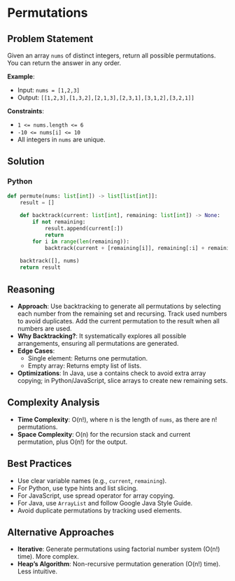 # Permutations

## Problem Statement
Given an array `nums` of distinct integers, return all possible permutations. You can return the answer in any order.

**Example**:
- Input: `nums = [1,2,3]`
- Output: `[[1,2,3],[1,3,2],[2,1,3],[2,3,1],[3,1,2],[3,2,1]]`

**Constraints**:
- `1 <= nums.length <= 6`
- `-10 <= nums[i] <= 10`
- All integers in `nums` are unique.

## Solution

### Python
```python
def permute(nums: list[int]) -> list[list[int]]:
    result = []
    
    def backtrack(current: list[int], remaining: list[int]) -> None:
        if not remaining:
            result.append(current[:])
            return
        for i in range(len(remaining)):
            backtrack(current + [remaining[i]], remaining[:i] + remaining[i+1:])
    
    backtrack([], nums)
    return result
```

## Reasoning
- **Approach**: Use backtracking to generate all permutations by selecting each number from the remaining set and recursing. Track used numbers to avoid duplicates. Add the current permutation to the result when all numbers are used.
- **Why Backtracking?**: It systematically explores all possible arrangements, ensuring all permutations are generated.
- **Edge Cases**:
  - Single element: Returns one permutation.
  - Empty array: Returns empty list of lists.
- **Optimizations**: In Java, use a contains check to avoid extra array copying; in Python/JavaScript, slice arrays to create new remaining sets.

## Complexity Analysis
- **Time Complexity**: O(n!), where n is the length of `nums`, as there are n! permutations.
- **Space Complexity**: O(n) for the recursion stack and current permutation, plus O(n!) for the output.

## Best Practices
- Use clear variable names (e.g., `current`, `remaining`).
- For Python, use type hints and list slicing.
- For JavaScript, use spread operator for array copying.
- For Java, use `ArrayList` and follow Google Java Style Guide.
- Avoid duplicate permutations by tracking used elements.

## Alternative Approaches
- **Iterative**: Generate permutations using factorial number system (O(n!) time). More complex.
- **Heap’s Algorithm**: Non-recursive permutation generation (O(n!) time). Less intuitive.